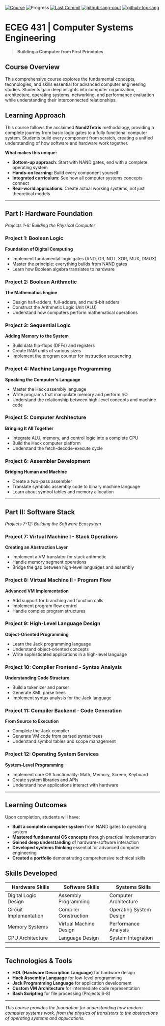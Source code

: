 [![Course](https://img.shields.io/badge/Course-nand2tetris-critical)](https://www.nand2tetris.org/)
![Progress](https://img.shields.io/static/v1?label=Completion&message=58.33%&color=orange)
[![Last Commit](https://img.shields.io/github/last-commit/ACherniske/ECEG431)](https://github.com/ACherniske/ECEG431)
[![github-lang-cout](https://img.shields.io/github/languages/count/ACherniske/ECEG431?style=social&logo=github)](https://github.com/ACherniske/ECEG431)
[![github-top-lang](https://img.shields.io/github/languages/top/ACherniske/ECEG431?style=social&logo=github)](https://github.com/ACherniske/ECEG431)

# ECEG 431 | Computer Systems Engineering

> **Building a Computer from First Principles**

## Course Overview

This comprehensive course explores the fundamental concepts, technologies, and skills essential for advanced computer engineering studies. Students gain deep insights into computer organization, architecture, operating systems, networking, and performance evaluation while understanding their interconnected relationships.

## Learning Approach

This course follows the acclaimed **Nand2Tetris** methodology, providing a complete journey from basic logic gates to a fully functional computer system. Students build every component from scratch, creating a unified understanding of how software and hardware work together.

**What makes this unique:**
- **Bottom-up approach**: Start with NAND gates, end with a complete operating system
- **Hands-on learning**: Build every component yourself
- **Integrated curriculum**: See how all computer systems concepts connect
- **Real-world applications**: Create actual working systems, not just theoretical models

---

## Part I: Hardware Foundation
*Projects 1-6: Building the Physical Computer*

### Project 1: Boolean Logic
**Foundation of Digital Computing**
- Implement fundamental logic gates (AND, OR, NOT, XOR, MUX, DMUX)
- Master the principle: everything builds from NAND gates
- Learn how Boolean algebra translates to hardware

### Project 2: Boolean Arithmetic  
**The Mathematics Engine**
- Design half-adders, full-adders, and multi-bit adders
- Construct the Arithmetic Logic Unit (ALU)
- Understand how computers perform mathematical operations

### Project 3: Sequential Logic
**Adding Memory to the System**
- Build data flip-flops (DFFs) and registers
- Create RAM units of various sizes
- Implement the program counter for instruction sequencing

### Project 4: Machine Language Programming
**Speaking the Computer's Language**
- Master the Hack assembly language
- Write programs that manipulate memory and perform I/O
- Understand the relationship between high-level concepts and machine code

### Project 5: Computer Architecture
**Bringing It All Together**
- Integrate ALU, memory, and control logic into a complete CPU
- Build the Hack computer platform
- Understand the fetch-decode-execute cycle

### Project 6: Assembler Development
**Bridging Human and Machine**
- Create a two-pass assembler
- Translate symbolic assembly code to binary machine language
- Learn about symbol tables and memory allocation

---

## Part II: Software Stack
*Projects 7-12: Building the Software Ecosystem*

### Project 7: Virtual Machine I - Stack Operations
**Creating an Abstraction Layer**
- Implement a VM translator for stack arithmetic
- Handle memory segment operations
- Bridge the gap between high-level languages and assembly

### Project 8: Virtual Machine II - Program Flow
**Advanced VM Implementation**
- Add support for branching and function calls
- Implement program flow control
- Handle complex program structures

### Project 9: High-Level Language Design
**Object-Oriented Programming**
- Learn the Jack programming language
- Understand object-oriented concepts
- Write sophisticated applications in a high-level language

### Project 10: Compiler Frontend - Syntax Analysis
**Understanding Code Structure**
- Build a tokenizer and parser
- Generate XML parse trees
- Implement syntax analysis for the Jack language

### Project 11: Compiler Backend - Code Generation
**From Source to Execution**
- Complete the Jack compiler
- Generate VM code from parsed syntax trees
- Understand symbol tables and scope management

### Project 12: Operating System Services
**System-Level Programming**
- Implement core OS functionality: Math, Memory, Screen, Keyboard
- Create system libraries and APIs
- Understand how applications interact with hardware

---

## Learning Outcomes

Upon completion, students will have:

- **Built a complete computer system** from NAND gates to operating system
- **Mastered fundamental CS concepts** through practical implementation
- **Gained deep understanding** of hardware-software interaction
- **Developed systems thinking** essential for advanced computer engineering
- **Created a portfolio** demonstrating comprehensive technical skills

## Skills Developed

| **Hardware Skills** | **Software Skills** | **Systems Skills** |
|-------------------|-------------------|------------------|
| Digital Logic Design | Assembly Programming | Computer Architecture |
| Circuit Implementation | Compiler Construction | Operating System Design |
| Memory Systems | Virtual Machine Design | Performance Analysis |
| CPU Architecture | Language Design | System Integration |

---

## Technologies & Tools

- **HDL (Hardware Description Language)** for hardware design
- **Hack Assembly Language** for low-level programming
- **Jack Programming Language** for application development
- **Custom VM Architecture** for intermediate code representation
- **Bash Scripting** for file processing (Projects 6-8)

---

*This course provides the foundation for understanding how modern computer systems work, from the physics of transistors to the abstractions of operating systems and applications.*